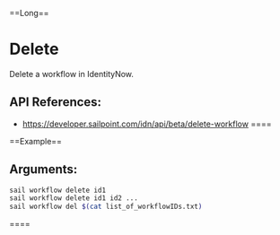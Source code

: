 ==Long==
# Delete
Delete a workflow in IdentityNow. 

## API References:
 - https://developer.sailpoint.com/idn/api/beta/delete-workflow
====

==Example==

## Arguments:
```bash
sail workflow delete id1
sail workflow delete id1 id2 ...
sail workflow del $(cat list_of_workflowIDs.txt) 
```
====